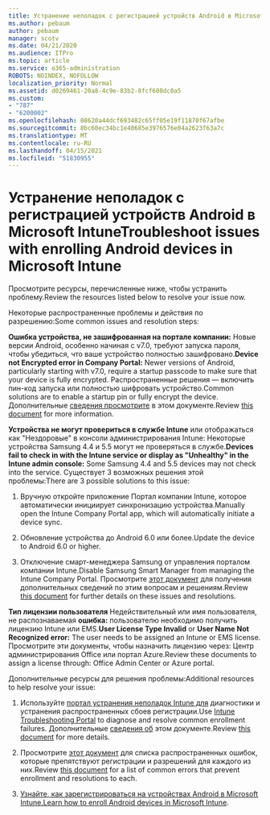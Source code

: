 ```yaml
---
title: Устранение неполадок с регистрацией устройств Android в Microsoft Intune
ms.author: pebaum
author: pebaum
manager: scotv
ms.date: 04/21/2020
ms.audience: ITPro
ms.topic: article
ms.service: o365-administration
ROBOTS: NOINDEX, NOFOLLOW
localization_priority: Normal
ms.assetid: d0269461-20a8-4c9e-83b2-8fcf608dc0a5
ms.custom:
- "787"
- "6200002"
ms.openlocfilehash: 08620a44dcf693482c65ff05e19f11870f67afbe
ms.sourcegitcommit: 8bc60ec34bc1e40685e3976576e04a2623f63a7c
ms.translationtype: MT
ms.contentlocale: ru-RU
ms.lasthandoff: 04/15/2021
ms.locfileid: "51830955"
---
```

# <a name="troubleshoot-issues-with-enrolling-android-devices-in-microsoft-intune"></a><span data-ttu-id="1967f-102">Устранение неполадок с регистрацией устройств Android в Microsoft Intune</span><span class="sxs-lookup"><span data-stu-id="1967f-102">Troubleshoot issues with enrolling Android devices in Microsoft Intune</span></span>

<span data-ttu-id="1967f-103">Просмотрите ресурсы, перечисленные ниже, чтобы устранить проблему.</span><span class="sxs-lookup"><span data-stu-id="1967f-103">Review the resources listed below to resolve your issue now.</span></span>
  
<span data-ttu-id="1967f-104">Некоторые распространенные проблемы и действия по разрешению:</span><span class="sxs-lookup"><span data-stu-id="1967f-104">Some common issues and resolution steps:</span></span>
  
 <span data-ttu-id="1967f-105">**Ошибка устройства, не зашифрованная на портале компании:** Новые версии Android, особенно начиная с v7.0, требуют запуска пароля, чтобы убедиться, что ваше устройство полностью зашифровано.</span><span class="sxs-lookup"><span data-stu-id="1967f-105">**Device not Encrypted error in Company Portal:** Newer versions of Android, particularly starting with v7.0, require a startup passcode to make sure that your device is fully encrypted.</span></span> <span data-ttu-id="1967f-106">Распространенные решения — включить пин-код запуска или полностью шифровать устройство.</span><span class="sxs-lookup"><span data-stu-id="1967f-106">Common solutions are to enable a startup pin or fully encrypt the device.</span></span> <span data-ttu-id="1967f-107">Дополнительные [сведения просмотрите](https://docs.microsoft.com/intune-user-help/your-device-appears-encrypted-but-cp-says-otherwise-android) в этом документе.</span><span class="sxs-lookup"><span data-stu-id="1967f-107">Review [this document](https://docs.microsoft.com/intune-user-help/your-device-appears-encrypted-but-cp-says-otherwise-android) for more information.</span></span>
  
 <span data-ttu-id="1967f-108">**Устройства не могут провериться в службе Intune** или отображаться как "Нездоровые" в консоли администрирования Intune: Некоторые устройства Samsung 4.4 и 5.5 могут не проверяться в службе.</span><span class="sxs-lookup"><span data-stu-id="1967f-108">**Devices fail to check in with the Intune service or display as "Unhealthy" in the Intune admin console:** Some Samsung 4.4 and 5.5 devices may not check into the service.</span></span> <span data-ttu-id="1967f-109">Существует 3 возможных решения этой проблемы:</span><span class="sxs-lookup"><span data-stu-id="1967f-109">There are 3 possible solutions to this issue:</span></span>
  
1. <span data-ttu-id="1967f-110">Вручную откройте приложение Портал компании Intune, которое автоматически инициирует синхронизацию устройства.</span><span class="sxs-lookup"><span data-stu-id="1967f-110">Manually open the Intune Company Portal app, which will automatically initiate a device sync.</span></span>

2. <span data-ttu-id="1967f-111">Обновление устройства до Android 6.0 или более.</span><span class="sxs-lookup"><span data-stu-id="1967f-111">Update the device to Android 6.0 or higher.</span></span>

3. <span data-ttu-id="1967f-112">Отключение смарт-менеджера Samsung от управления порталом компании Intune.</span><span class="sxs-lookup"><span data-stu-id="1967f-112">Disable Samsung Smart Manager from managing the Intune Company Portal.</span></span> <span data-ttu-id="1967f-113">Просмотрите [этот документ](https://docs.microsoft.com/troubleshoot/mem/intune/troubleshoot-device-enrollment-in-intune#devices-fail-to-check-in-with-the-intune-service-and-display-as-unhealthy-in-the-intune-admin-console) для получения дополнительных сведений по этим вопросам и решениям.</span><span class="sxs-lookup"><span data-stu-id="1967f-113">Review [this document](https://docs.microsoft.com/troubleshoot/mem/intune/troubleshoot-device-enrollment-in-intune#devices-fail-to-check-in-with-the-intune-service-and-display-as-unhealthy-in-the-intune-admin-console) for further details on these issues and resolutions.</span></span>

 <span data-ttu-id="1967f-114">**Тип лицензии пользователя** Недействительный или имя пользователя, не распознаваемая **ошибка:** пользователю необходимо получить лицензию Intune или EMS.</span><span class="sxs-lookup"><span data-stu-id="1967f-114">**User License Type Invalid** or **User Name Not Recognized error:** The user needs to be assigned an Intune or EMS license.</span></span> <span data-ttu-id="1967f-115">Просмотрите эти документы, чтобы назначить лицензию через: Центр администрирования Office или портал Azure.</span><span class="sxs-lookup"><span data-stu-id="1967f-115">Review these documents to assign a license through: Office Admin Center or Azure portal.</span></span>
  
<span data-ttu-id="1967f-116">Дополнительные ресурсы для решения проблемы:</span><span class="sxs-lookup"><span data-stu-id="1967f-116">Additional resources to help resolve your issue:</span></span>
  
1. <span data-ttu-id="1967f-117">Используйте [портал устранения неполадок Intune для](https://devicemanagement.microsoft.com/#blade/Microsoft_Intune_DeviceSettings/TroubleshootBlade) диагностики и устранения распространенных сбоев регистрации.</span><span class="sxs-lookup"><span data-stu-id="1967f-117">Use [Intune Troubleshooting Portal](https://devicemanagement.microsoft.com/#blade/Microsoft_Intune_DeviceSettings/TroubleshootBlade) to diagnose and resolve common enrollment failures.</span></span> <span data-ttu-id="1967f-118">Дополнительные [сведения об](https://docs.microsoft.com/intune/help-desk-operators) этом документе.</span><span class="sxs-lookup"><span data-stu-id="1967f-118">Review [this document](https://docs.microsoft.com/intune/help-desk-operators) for more details.</span></span>

2. <span data-ttu-id="1967f-119">Просмотрите [этот документ](https://docs.microsoft.com/troubleshoot/mem/intune/troubleshoot-device-enrollment-in-intune) для списка распространенных ошибок, которые препятствуют регистрации и разрешений для каждого из них.</span><span class="sxs-lookup"><span data-stu-id="1967f-119">Review [this document](https://docs.microsoft.com/troubleshoot/mem/intune/troubleshoot-device-enrollment-in-intune) for a list of common errors that prevent enrollment and resolutions to each.</span></span>

3. <span data-ttu-id="1967f-120">[Узнайте, как зарегистрироваться на устройствах Android в Microsoft Intune.](https://docs.microsoft.com/intune/android-enroll)</span><span class="sxs-lookup"><span data-stu-id="1967f-120">[Learn how to enroll Android devices in Microsoft Intune](https://docs.microsoft.com/intune/android-enroll).</span></span>
